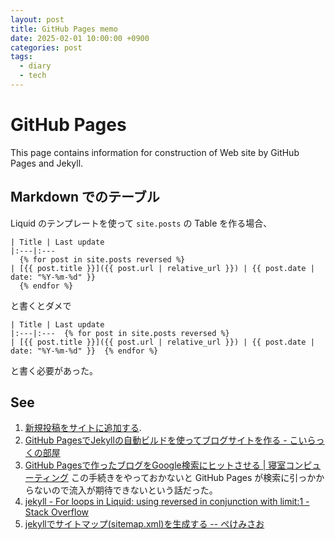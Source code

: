 ```yaml
---
layout: post
title: GitHub Pages memo
date: 2025-02-01 10:00:00 +0900
categories: post
tags:
  - diary
  - tech
---
```


# GitHub Pages
This page contains information for construction of Web site by GitHub Pages and Jekyll.


## Markdown でのテーブル
Liquid のテンプレートを使って `site.posts` の Table を作る場合、

```
| Title | Last update
|:---|:---
  {% for post in site.posts reversed %}
| [{{ post.title }}]({{ post.url | relative_url }}) | {{ post.date | date: "%Y-%m-%d" }}
  {% endfor %}
```

と書くとダメで

```
| Title | Last update
|:---|:---  {% for post in site.posts reversed %}
| [{{ post.title }}]({{ post.url | relative_url }}) | {{ post.date | date: "%Y-%m-%d" }}  {% endfor %}
```

と書く必要があった。

## See
1. [新規投稿をサイトに追加する](https://docs.github.com/ja/pages/setting-up-a-github-pages-site-with-jekyll/adding-content-to-your-github-pages-site-using-jekyll#adding-a-new-post-to-your-site).
2. [GitHub PagesでJekyllの自動ビルドを使ってブログサイトを作る - こいらっくの部屋](https://coiluck.hatenablog.com/entry/2024/09/12/181004)
3. [GitHub Pagesで作ったブログをGoogle検索にヒットさせる | 寝室コンピューティング](https://www.bedroomcomputing.com/2020/04/2020-0408-googleconsole/) この手続きをやっておかないと GitHub Pages が検索に引っかからないので流入が期待できないという話だった。
4. [jekyll - For loops in Liquid: using reversed in conjunction with limit:1 - Stack Overflow](https://stackoverflow.com/questions/12465521/for-loops-in-liquid-using-reversed-in-conjunction-with-limit1)
5. [jekyllでサイトマップ(sitemap.xml)を生成する -- ぺけみさお](https://www.xmisao.com/2014/08/25/generate-sitemap-in-jekyll.html)
